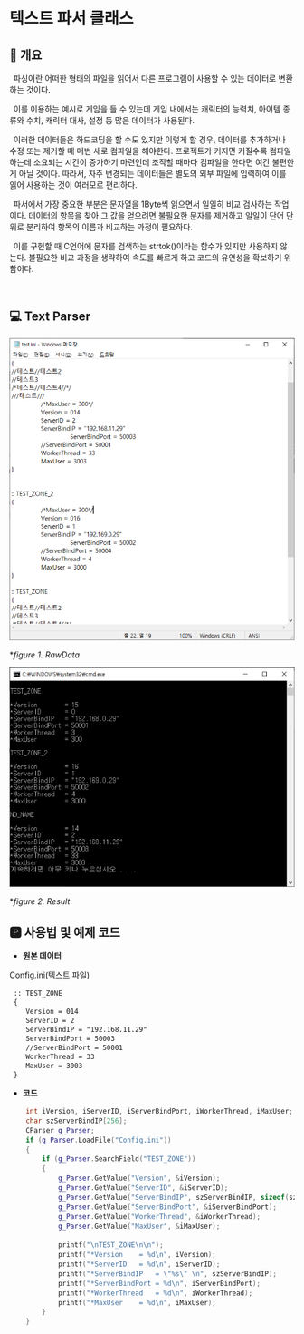 # 텍스트 파서 클래스
## 📢 개요
 파싱이란 어떠한 형태의 파일을 읽어서 다른 프로그램이 사용할 수 있는 데이터로 변환하는 것이다.
 
 이를 이용하는 예시로 게임을 들 수 있는데 게임 내에서는 캐릭터의 능력치, 아이템 종류와 수치, 캐릭터 대사, 설정 등 많은 데이터가 사용된다. 
 
 이러한 데이터들은 하드코딩을 할 수도 있지만 이렇게 할 경우, 데이터를 추가하거나 수정 또는 제거할 때 매번 새로 컴파일을 해야한다. 프로젝트가 커지면 커질수록 컴파일하는데 소요되는 시간이 증가하기 마련인데 조작할 때마다 컴파일을 한다면 여간 불편한게 아닐 것이다.
 따라서, 자주 변경되는 데이터들은 별도의 외부 파일에 입력하여 이를 읽어 사용하는 것이 여러모로 편리하다.
 
 파서에서 가장 중요한 부분은 문자열을 1Byte씩 읽으면서 일일히 비교 검사하는 작업이다. 데이터의 항목을 찾아 그 값을 얻으려면 불필요한 문자를 제거하고 일일이 단어 단위로 분리하여 항목의 이름과 비교하는 과정이 필요하다.
 
 이를 구현할 때 C언어에 문자를 검색하는 strtok()이라는 함수가 있지만 사용하지 않는다. 불필요한 비교 과정을 생략하여 속도를 빠르게 하고 코드의 유연성을 확보하기 위함이다.
 
 

## 💻 Text Parser

  ![capture](https://github.com/kbm0996/-Utility-CParser/blob/master/figure/text.png)
  
  **figure 1. RawData*
  
  ![capture](https://github.com/kbm0996/-Utility-CParser/blob/master/figure/run.png)
  
  **figure 2. Result*
 
 
## 🅿 사용법 및 예제 코드

- **원본 데이터**
 
 Config.ini(텍스트 파일)
 
 	 :: TEST_ZONE
	 {
		Version = 014
		ServerID = 2
		ServerBindIP = "192.168.11.29"
		ServerBindPort = 50003
		//ServerBindPort = 50001
		WorkerThread = 33
		MaxUser = 3003
	 }

- **코드**

```cpp
	int iVersion, iServerID, iServerBindPort, iWorkerThread, iMaxUser;
	char szServerBindIP[256];
	CParser g_Parser;
	if (g_Parser.LoadFile("Config.ini"))
	{
		if (g_Parser.SearchField("TEST_ZONE"))
		{
			g_Parser.GetValue("Version", &iVersion);
			g_Parser.GetValue("ServerID", &iServerID);
			g_Parser.GetValue("ServerBindIP", szServerBindIP, sizeof(szServerBindIP));
			g_Parser.GetValue("ServerBindPort", &iServerBindPort);
			g_Parser.GetValue("WorkerThread", &iWorkerThread);
			g_Parser.GetValue("MaxUser", &iMaxUser);
      
			printf("\nTEST_ZONE\n\n");
			printf("*Version	= %d\n", iVersion);
			printf("*ServerID	= %d\n", iServerID);
			printf("*ServerBindIP	= \"%s\" \n", szServerBindIP);
			printf("*ServerBindPort	= %d\n", iServerBindPort);
			printf("*WorkerThread	= %d\n", iWorkerThread);
			printf("*MaxUser	= %d\n", iMaxUser);
		}
	}
